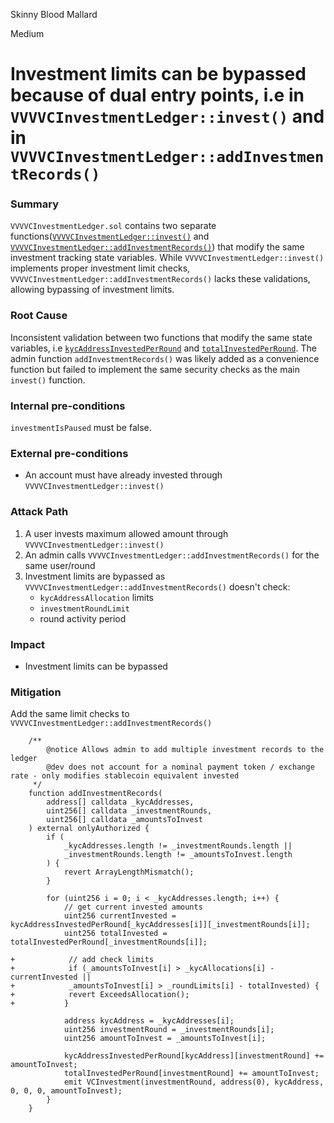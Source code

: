 Skinny Blood Mallard

Medium

# Investment limits can be bypassed because of dual entry points, i.e in `VVVVCInvestmentLedger::invest()` and in `VVVVCInvestmentLedger::addInvestmentRecords()`

### Summary

`VVVVCInvestmentLedger.sol` contains two separate functions([`VVVVCInvestmentLedger::invest()`](https://github.com/sherlock-audit/2024-11-vvv-exchange-update/blob/main/vvv-platform-smart-contracts/contracts/vc/VVVVCInvestmentLedger.sol#L141-L205) and [`VVVVCInvestmentLedger::addInvestmentRecords()`](https://github.com/sherlock-audit/2024-11-vvv-exchange-update/blob/main/vvv-platform-smart-contracts/contracts/vc/VVVVCInvestmentLedger.sol#L256-L277)) that modify the same investment tracking state variables. While `VVVVCInvestmentLedger::invest()` implements proper investment limit checks, `VVVVCInvestmentLedger::addInvestmentRecords()` lacks these validations, allowing bypassing of investment limits.


### Root Cause

Inconsistent validation between two functions that modify the same state variables, i.e [`kycAddressInvestedPerRound`](https://github.com/sherlock-audit/2024-11-vvv-exchange-update/blob/main/vvv-platform-smart-contracts/contracts/vc/VVVVCInvestmentLedger.sol#L40) and [`totalInvestedPerRound`](https://github.com/sherlock-audit/2024-11-vvv-exchange-update/blob/main/vvv-platform-smart-contracts/contracts/vc/VVVVCInvestmentLedger.sol#L43). The admin function `addInvestmentRecords()` was likely added as a convenience function but failed to implement the same security checks as the main `invest()` function.

### Internal pre-conditions

`investmentIsPaused` must be false.

### External pre-conditions

- An account must have already invested through `VVVVCInvestmentLedger::invest()`

### Attack Path

1. A user invests maximum allowed amount through `VVVVCInvestmentLedger::invest()`
2. An admin calls `VVVVCInvestmentLedger::addInvestmentRecords()` for the same user/round
3. Investment limits are bypassed as `VVVVCInvestmentLedger::addInvestmentRecords()` doesn't check:
    - `kycAddressAllocation` limits
    - `investmentRoundLimit`
    - round activity period


### Impact

- Investment limits can be bypassed


### Mitigation

Add the same limit checks to `VVVVCInvestmentLedger::addInvestmentRecords()`

```solidity
    /**
        @notice Allows admin to add multiple investment records to the ledger
        @dev does not account for a nominal payment token / exchange rate - only modifies stablecoin equivalent invested
     */
    function addInvestmentRecords(
        address[] calldata _kycAddresses,
        uint256[] calldata _investmentRounds,
        uint256[] calldata _amountsToInvest
    ) external onlyAuthorized {
        if (
            _kycAddresses.length != _investmentRounds.length ||
            _investmentRounds.length != _amountsToInvest.length
        ) {
            revert ArrayLengthMismatch();
        }

        for (uint256 i = 0; i < _kycAddresses.length; i++) {
            // get current invested amounts
            uint256 currentInvested = kycAddressInvestedPerRound[_kycAddresses[i]][_investmentRounds[i]];
            uint256 totalInvested = totalInvestedPerRound[_investmentRounds[i]];
            
+            // add check limits
+            if (_amountsToInvest[i] > _kycAllocations[i] - currentInvested ||
+            _amountsToInvest[i] > _roundLimits[i] - totalInvested) {
+            revert ExceedsAllocation();
+           }
           
            address kycAddress = _kycAddresses[i];
            uint256 investmentRound = _investmentRounds[i];
            uint256 amountToInvest = _amountsToInvest[i];

            kycAddressInvestedPerRound[kycAddress][investmentRound] += amountToInvest;
            totalInvestedPerRound[investmentRound] += amountToInvest;
            emit VCInvestment(investmentRound, address(0), kycAddress, 0, 0, 0, amountToInvest);
        }
    }

```